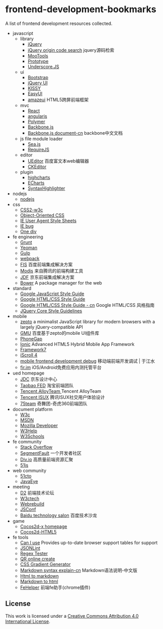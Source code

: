 # frontend-development-bookmarks
A list of frontend development resources collected.

+ javascript
	+ library
		+ [jQuery](https://jquery.com/)
		+ [jQuery origin code search](http://oscarotero.com/jquery/) jquery源码检索
		+ [MooTools](http://mootools.net/)
		+ [Prototype](http://www.prototypejs.org/)
		+ [Underscore.JS](http://documentcloud.github.com/underscore/)
	+ ui 
		+ [Bootstrap](http://getbootstrap.com/)
		+ [jQuery UI](http://jqueryui.com/)
		+ [KISSY](http://docs.kissyui.com/)
		+ [EasyUI](http://www.jeasyui.com/)
		+ [amazeui](http://amazeui.org/) HTML5跨屏前端框架
	+ mvc
		+ [React](http://facebook.github.io/react/)
		+ [angularjs](https://angularjs.org/)
		+ [Polymer](https://www.polymer-project.org/)
		+ [Backbone.js](http://backbonejs.org/)
		+ [Backbone.js document-cn](http://www.css88.com/doc/backbone/) backbone中文文档
	+ js file module loader
		+ [Sea.js](http://seajs.org/)
		+ [RequireJS](http://www.requirejs.org/)
	+ editor
		+ [UEditor](http://ueditor.baidu.com/website/index.html) 百度富文本web编辑器
		+ [CKEditor](http://ckeditor.com/)
	+ plugin
		+ [highcharts](http://www.highcharts.com/)
		+ [ECharts](http://echarts.baidu.com/)
		+ [SyntaxHighlighter](http://alexgorbatchev.com/SyntaxHighlighter/)
+ nodejs
	+  [nodejs](https://nodejs.org)
+ css
    + [CSS2-w3c](http://www.w3.org/TR/CSS2/)
	+ [Object-Oriented CSS](http://oocss.org/)
	+ [IE User Agent Style Sheets](http://www.iecss.com/)
	+ [IE bug](http://www.positioniseverything.net/explorer.html)
	+ [One div](http://one-div.com/)
+ fe engineering
	+ [Grunt](http://gruntjs.com/)
	+ [Yeoman](http://yeoman.io/)
	+ [Gulp](http://gulpjs.com/)
	+ [webpack](https://webpack.github.io/)
	+ [FIS](http://fis.baidu.com/) 百度前端集成解决方案                
	+ [Modjs](http://madscript.com/modjs/) 来自腾讯的前端构建工具
	+ [JDF](https://github.com/putaoshu/jdf/) 京东前端集成解决方案
	+ [Bower](http://bower.io/) A package manager for the web
+ standard
	+ [Google JavaScript Style Guide](http://google-styleguide.googlecode.com/svn/trunk/javascriptguide.xml)
	+ [Google HTML/CSS Style Guide](http://google-styleguide.googlecode.com/svn/trunk/htmlcssguide.xml)
	+ [Google HTML/CSS Style Guide - cn](https://github.com/romoo/google-html-css-style-guide) Google HTML/CSS 风格指南
	+ [JQuery Core Style Guidelines](http://contribute.jquery.org/style-guide/js/)
+ mobile
	+ [zepto](http://zeptojs.com/) a minimalist JavaScript library for modern browsers with a largely jQuery-compatible API
	+ [GMU](http://gmu.baidu.com/) 百度基于zepto的mobile UI组件库
	+ [PhoneGap](http://phonegap.com/)
	+ [Ionic](http://ionicframework.com/) Advanced HTML5 Hybrid Mobile App Framework
	+ [Framework7](http://framework7.taobao.org/)
	+ [iScroll 4](http://cubiq.org/iscroll-4)
	+ [mobile frontend development debug](http://yujiangshui.com/multidevice-frontend-debug/) 移动端前端开发调试 | 于江水
	+ [fir.im](http://fir.im/) iOS/Android免费应用内测托管平台
+ ued homepage
	+ [JDC](http://jdc.jd.com/) 京东设计中心
	+ [Taobao FED](http://taobaofed.org/) 淘宝前端团队
	+ [Tencent AlloyTeam ](http://alloyteam.github.io/) Tencent AlloyTeam
	+ [Tencent ISUX](http://isux.tencent.com/) 腾讯ISUX社交用户体验设计
	+ [75team](http://www.75team.com/) 奇舞团-奇虎360前端团队
+ document platform
	+ [W3c](http://www.w3.org/)
	+ [MSDN](http://msdn.microsoft.com/zh-cn/library/)
	+ [Mozilla Developer](https://developer.mozilla.org/en-US/)
	+ [W3Help](http://www.w3help.org/zh-cn/)
	+ [W3Schools](http://www.w3schools.com/)
+ fe community
	+ [Stack Overflow](http://stackoverflow.com/)
	+ [SegmentFault](http://segmentfault.com/) 一个开发者社区
	+ [Div.io](http://div.io/) 高质量前端资源汇聚
	+ [51js](http://www.51js.com/) 
+ web community
	+ [51cto](http://www.51cto.com/)
	+ [JavaEye](http://www.javaeye.com/)
+ meeting
	+ [D2](http://d2forum.alibaba-inc.com/) 前端技术论坛
	+ [W3ctech](http://www.w3ctech.com/)
	+ [Webrebuild](http://www.webrebuild.org/)
	+ [JSConf](http://jsconf.cn/)
	+ [Baidu technology salon](http://www.infoq.com/cn/zones/baidu-salon/) 百度技术沙龙
+ game
	+ [Cocos2d-x homepage](http://cocos2d-x.org/)
	+ [Cocos2d-HTML5](http://cocos2d-x.org/npm/cocos2d-html5/index.html)
+ fe tools
	+ [Can I use](http://caniuse.com/) Provides up-to-date browser support tables for support
	+ [JSONLint](http://jsonlint.com/)
	+ [Regex Tester](http://regexpal.com/)
	+ [QR online create](http://putaoshublog.sinaapp.com/lab/tool/qr.html)
	+ [CSS Gradient Generator](http://www.colorzilla.com/gradient-editor/) 
	+ [Markdown syntax explain-cn](http://wowubuntu.com/markdown/) Markdown语法说明-中文版
	+ [Html to markdown](http://higrid.net/c-html2md.htm)
	+ [Markdown to html](http://putaoshublog.sinaapp.com/lab/markdown_js/index.html)
	+ [FeHelper](http://www.baidufe.com/fehelper) 前端fe助手(chrome插件)

## License

This work is licensed under a <a rel="license" href="http://creativecommons.org/licenses/by/4.0/">Creative Commons Attribution 4.0 International License</a>.

